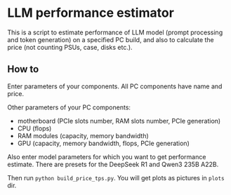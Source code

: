 # LLM performance estimator

This is a script to estimate performance of LLM model (prompt processing and token generation) on a specified PC build, and also to calculate the price (not counting PSUs, case, disks etc.).

## How to

Enter parameters of your components. All PC components have name and price.

Other parameters of your PC components:

- motherboard (PCIe slots number, RAM slots number, PCIe generation)
- CPU (flops)
- RAM modules (capacity, memory bandwidth)
- GPU (capacity, memory bandwidth, flops, PCIe generation)

Also enter model parameters for which you want to get performance estimate. There are presets for the DeepSeek R1 and Qwen3 235B A22B.

Then run `python build_price_tps.py`. You will get plots as pictures in `plots` dir.
